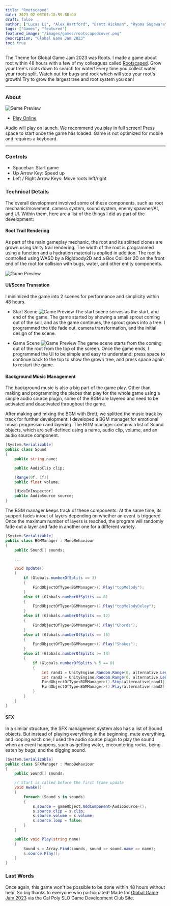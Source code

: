 ```yaml
---
title: "Rootscaped"
date: 2023-02-05T01:18:59-08:00
draft: false
author: ["Lucas Li", "Alex Hartford", "Brett Hickman", "Ryoma Sugawara", "Mitchell Kanazawa"]
tags: ["Games", "featured"]
featured_image: "/images/games/rootscapedcover.png"
description: "Global Game Jam 2023"
toc: true
---
```


The Theme for Global Game Jam 2023 was Roots. I made a game about root within 48 hours with a few of my colleagues called [Rootscaped](https://github.com/GGJ2023/Rootscape). <!--more-->
Grow your tree's roots down to search for water! Every time you collect water, your roots split. Watch out for bugs and rock which will stop your root's growth! Try to grow the largest tree and root system you can! 

---

### About

![Game Preview](https://img.itch.zone/aW1nLzExMjU0ODY3LmdpZg==/315x250%23c/GOBe3F.gif)

<!-- {{< itch "https://itch.io/embed-upload/7300158?color=743f39">}} -->

* [Play Online](https://kanaz312.itch.io/rootscaped)

Audio will play on launch. We recommend you play in full screen! Press space to start once the game has loaded. Game is not optimized for mobile and requires a keyboard.

---
### Controls
* Spacebar: Start game
* Up Arrow Key: Speed up
* Left / Right Arrow Keys: Move roots left/right

### Technical Details
The overall development involved some of these components, such as root mechanic/movement, camera system, sound system, enemy spawner/AI, and UI. Within them, here are a list of the things I did as part of the development:

#### Root Trail Rendering
As part of the main gameplay mechanic, the root and its splitted clones are grown using Unity trail rendering. The width of the root is programmed using a function and a hydration material is applied in addition. The root is controlled using WASD by a Rigidbody2D and a Box Collider 2D on the front end of the root for collision with bugs, water, and other entity components.

![Game Preview](https://img.itch.zone/aW1hZ2UvMTkxMzcwMS8xMTI0NjcwNi5wbmc=/794x1000/GJEZ9d.png)

#### UI/Scene Transation
I minimized the game into 2 scenes for performance and simplicity within 48 hours. 
- Start Scene
![Game Preview](/images/games/rootscapedcover.png)
The start scene serves as the start, and end of the game. The game started by showing a small sprout coming out of the soil, and as the game continues, the sprout grows into a tree. I programmed the title fade out, camera transformation, and the initial design of the scene.

- Game Scene
![Game Preview](https://img.itch.zone/aW1hZ2UvMTkxMzcwMS8xMTI0NjcwNS5wbmc=/794x1000/0UH%2B0E.png)
The game scene starts from the coming out of the root from the top of the screen. Once the game ends, I programmed the UI to be simple and easy to understand: press space to continue back to the top to show the grown tree, and press space again to restart the game.

#### Background Music Management
The background music is also a big part of the game play. Other than making and programming the pieces that play for the whole game using a simple audio source plugin, some of the BGM are layered and need to be activated and deactivated throughout the game.

After making and mixing the BGM with Brett, we splitted the music track by track for further development. I developed a BGM manager for emotional music progression and layering. The BGM manager contains a list of Sound objects, which are self-defined using a name, audio clip, volume, and an audio source component. 

```c#
[System.Serializable]
public class Sound
{
    public string name;

    public AudioClip clip;

    [Range(0f, 1f)]
    public float volume;

    [HideInInspector]
    public AudioSource source;
}
```

The BGM manager keeps track of these components. At the same time, its support fades in/out of layers depending on whether an event is triggered. Once the maximum number of layers is reached, the program will randomly fade out a layer and fade in another one for a different variety.

```c#
[System.Serializable]
public class BGMManager : MonoBehaviour
{
    public Sound[] sounds;

    ...

    void Update()
    {
        if (Globals.numberOfSplits == 3)
        {
            FindObjectOfType<BGMManager>().Play("topMelody");
        }
        else if (Globals.numberOfSplits == 8)
        {
            FindObjectOfType<BGMManager>().Play("topMelodyDelay");
        }
        else if (Globals.numberOfSplits == 12)
        {
            FindObjectOfType<BGMManager>().Play("Chords");
        }
        else if (Globals.numberOfSplits == 16)
        {
            FindObjectOfType<BGMManager>().Play("Shakes");
        }
        else if (Globals.numberOfSplits >= 18)
        {
            if (Globals.numberOfSplits % 5 == 0)
            {
                int rand1 = UnityEngine.Random.Range(0, alternative.Length);
                int rand2 = UnityEngine.Random.Range(0, alternative.Length);
                FindObjectOfType<BGMManager>().Stop(alternative[rand1]);
                FindObjectOfType<BGMManager>().Play(alternative[rand2]);
            }
        }
    }
}
```


#### SFX
In a similar structure, the SFX management system also has a list of Sound objects. But instead of playing everything in the beginning, mute everything, and looping each one, I used the audio source plugin to play the sound when an event happens, such as getting water, encountering rocks, being eaten by bugs, and the digging sound.

```c#
[System.Serializable]
public class SFXManager : MonoBehaviour
{
    public Sound[] sounds;

    // Start is called before the first frame update
    void Awake()
    {
        foreach (Sound s in sounds)
        {
            s.source = gameObject.AddComponent<AudioSource>();
            s.source.clip = s.clip;
            s.source.volume = s.volume;
            s.source.loop = false;
        }
    }

    public void Play(string name)
    {
        Sound s = Array.Find(sounds, sound => sound.name == name);
        s.source.Play();
    }
}
```

### Last Words

Once again, this game won't be possible to be done within 48 hours without help. So big thanks to everyone who participated! Made for [Global Game Jam 2023](https://globalgamejam.org/2023/games/rootscape-0) via the Cal Poly SLO Game Development Club Site.


